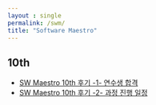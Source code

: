 ```yaml
---
layout : single
permalink: /swm/
title: "Software Maestro"
---
```


## 10th

* [SW Maestro 10th 후기 -1- 연수생 합격](/swmaestro-start)
* [SW Maestro 10th 후기 -2- 과정 진행 일정](/swmaestro-ing1)